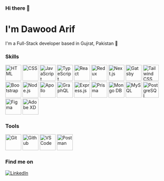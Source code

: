 ### Hi there 👋

# I'm Dawood Arif

I'm a Full-Stack developer based in Gujrat, Pakistan 📍

### Skills

<div align="start">
<img
            src="https://skillicons.dev/icons?i=html"
            alt="HTML"
            width="50"
            height="50"
          />
          <img
            src="https://skillicons.dev/icons?i=css"
            alt="CSS"
            width="50"
            height="50"
          />
          <img
            src="https://skillicons.dev/icons?i=js"
            alt="JavaScript"
            width="50"
            height="50"
          />
          <img
            src="https://skillicons.dev/icons?i=ts"
            alt="TypeScript"
            width="50"
            height="50"
          />
          <img
            src="https://skillicons.dev/icons?i=react"
            alt="React"
            width="50"
            height="50"
          />
          <img
            src="https://skillicons.dev/icons?i=redux"
            alt="Redux"
            width="50"
            height="50"
          />
          <img
            src="https://skillicons.dev/icons?i=nextjs"
            alt="Next.js"
            width="50"
            height="50"
          />
          <img
            src="https://skillicons.dev/icons?i=gatsby"
            alt="Gatsby"
            width="50"
            height="50"
          />
               <img
            src="https://skillicons.dev/icons?i=tailwind"
            alt="Tailwind CSS"
            width="50"
            height="50"
          />
          <img
            src="https://skillicons.dev/icons?i=bootstrap"
            alt="Bootstrap"
            width="50"
            height="50"
          />
          <img
            src="https://skillicons.dev/icons?i=nodejs"
            alt="Node.js"
            width="50"
            height="50"
          />
             <img
            src="https://skillicons.dev/icons?i=apollo"
            alt="Apollo"
            width="50"
            height="50"
          />
          <img
            src="https://skillicons.dev/icons?i=graphql"
            alt="GraphQL"
            width="50"
            height="50"
          />
          <img
            src="https://skillicons.dev/icons?i=express"
            alt="Express.js"
            width="50"
            height="50"
          />
          <img
            src="https://skillicons.dev/icons?i=prisma"
            alt="Prisma"
            width="50"
            height="50"
          />
          <img
            src="https://skillicons.dev/icons?i=mongo"
            alt="Mongo DB"
            width="50"
            height="50"
          />
          <img
            src="https://skillicons.dev/icons?i=mysql"
            alt="MySQL"
            width="50"
            height="50"
          />
          <img
            src="https://skillicons.dev/icons?i=postgres"
            alt="PostgreSQL"
            width="50"
            height="50"
          />
          <img
            src="https://skillicons.dev/icons?i=figma"
            alt="Figma"
            width="50"
            height="50"
          />
          <img
            src="https://skillicons.dev/icons?i=xd"
            alt="Adobe XD"
            width="50"
            height="50"
          />
</div>

### Tools
<div align='start'>
  <img
            src="https://skillicons.dev/icons?i=git"
            alt="Git"
            width="50"
            height="50"
          />
          <img
            src="https://skillicons.dev/icons?i=github"
            alt="Github"
            width="50"
            height="50"
          />
          <img
            src="https://skillicons.dev/icons?i=vscode"
            alt="VS Code"
            width="50"
            height="50"
          />
          <img
            src="https://skillicons.dev/icons?i=postman"
            alt="Postman"
            width="50"
            height="50"
          />
</div>

### Find me on
[![LinkedIn](https://skillicons.dev/icons?i=linkedin)](https://www.linkedin.com/in/dawudarif)



<!--
**dawudarif/dawudarif** is a ✨ _special_ ✨ repository because its `README.md` (this file) appears on your GitHub profile.

Here are some ideas to get you started:

- 🔭 I’m currently working on ...
- 🌱 I’m currently learning ...
- 👯 I’m looking to collaborate on ...
- 🤔 I’m looking for help with ...
- 💬 Ask me about ...
- 📫 How to reach me: ...
- 😄 Pronouns: ...
- ⚡ Fun fact: ...
-->

